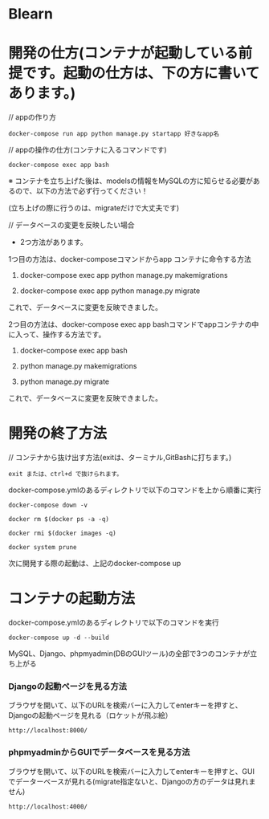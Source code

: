 # Blearn

# 開発の仕方(コンテナが起動している前提です。起動の仕方は、下の方に書いてあります。)

// appの作り方

` docker-compose run app python manage.py startapp 好きなapp名 `

// appの操作の仕方(コンテナに入るコマンドです)

` docker-compose exec app bash `

※ コンテナを立ち上げた後は、modelsの情報をMySQLの方に知らせる必要があるので、以下の方法で必ず行ってください！

(立ち上げの際に行うのは、migrateだけで大丈夫です)

// データベースの変更を反映したい場合

- 2つ方法があります。

1つ目の方法は、docker-composeコマンドからapp コンテナに命令する方法

1. docker-compose exec app python manage.py makemigrations

2. docker-compose exec app python manage.py migrate

これで、データベースに変更を反映できました。

2つ目の方法は、docker-compose exec app bashコマンドでappコンテナの中に入って、操作する方法です。

1. docker-compose exec app bash

2. python manage.py makemigrations

3. python manage.py migrate

これで、データベースに変更を反映できました。

# 開発の終了方法

// コンテナから抜け出す方法(exitは、ターミナル,GitBashに打ちます。)

`exit または、ctrl+d で抜けられます。`

docker-compose.ymlのあるディレクトリで以下のコマンドを上から順番に実行

` docker-compose down -v `

` docker rm $(docker ps -a -q) `

` docker rmi $(docker images -q) `

` docker system prune `


次に開発する際の起動は、上記のdocker-compose up

# コンテナの起動方法

docker-compose.ymlのあるディレクトリで以下のコマンドを実行

` docker-compose up -d --build `

MySQL、Django、phpmyadmin(DBのGUIツール)の全部で3つのコンテナが立ち上がる

### Djangoの起動ページを見る方法

ブラウザを開いて、以下のURLを検索バーに入力してenterキーを押すと、Djangoの起動ページを見れる（ロケットが飛ぶ絵）

`http://localhost:8000/ `


### phpmyadminからGUIでデータベースを見る方法

ブラウザを開いて、以下のURLを検索バーに入力してenterキーを押すと、GUIでデーターベースが見れる(migrate指定ないと、Djangoの方のデータは見れません)

` http://localhost:4000/ `

